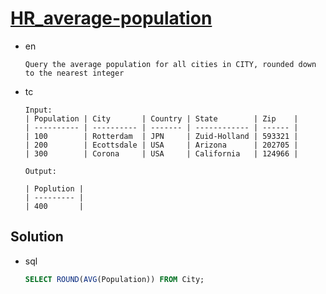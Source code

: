 # [HR_average-population](https://www.hackerrank.com/challenges/average-population)

* en

  ```en
  Query the average population for all cities in CITY, rounded down to the nearest integer
  ```

* tc

  ```tc
  Input:
  | Population | City       | Country | State        | Zip    |
  | ---------- | ---------- | ------- | ------------ | ------ |
  | 100        | Rotterdam  | JPN     | Zuid-Holland | 593321 |
  | 200        | Ecottsdale | USA     | Arizona      | 202705 |
  | 300        | Corona     | USA     | California   | 124966 |

  Output:

  | Poplution |
  | --------- |
  | 400       |
  ```

## Solution

* sql

  ```sql
  SELECT ROUND(AVG(Population)) FROM City;
  ```
